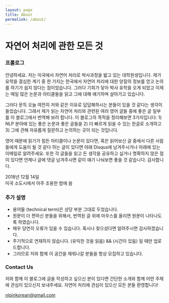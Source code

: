 ```yaml
---
layout: page
title: About
permalink: /about/
---
```


# 자연어 처리에 관한 모든 것

### 프롤로그

안녕하세요. 저는 미국에서 자연어 처리로 박사과정을 밟고 있는 대학원생입니다.
제가 유학을 결심한 계기 중 한 가지는 한국에서 자연어 처리에 대한 양질의 정보를 얻고 논의를 하기가 쉽지 않다는 점이었습니다.
그러다 기회가 닿아 박사 유학을 오게 되었고 이제는 매일 많은 논문과 아티클들을 읽고 그에 대해 얘기하며 살아가고 있습니다.

그러다 문득 오늘 여전히 저와 같은 이유로 답답해하시는 분들이 있을 것 같다는 생각이 들었습니다.
그래서 제가 읽는 자연어 처리와 관련된 여러 영어 글들 중에 좋은 글 일부를 이 블로그에서 번역해 보려 합니다.
이 블로그의 목적을 정리해보면 3가지입니다: 1) NLP 분야에 있는 좋은 논문과 좋은 글들을 2) 더 빠르게 읽을 수 있는 한글로 소개하고 3) 그에 관해 자유롭게 질문하고 논의하는 곳이 되는 것입니다.

영어 때문에 읽기가 힘든 아티클이나 논문이 있다면, 혹은 읽어보신 글 중에서 다른 사람들에게 도움이 될 것 같다 하는 글이 있다면 아래 Disqus에 남겨주시거나 아래에 있는 이메일로 알려주세요.
또한 각 글들을 읽고 든 생각을 공유하고 싶거나 명확하지 않은 점이 있다면 언제나 글에 댓글 남겨주시면 같이 얘기 나눠보면 좋을 것 같습니다.
감사합니다.

2018년 12월 14일  
미국 소도시에서 아주 조용한 밤에 씀

### 추가 설명
- 용어들 (technical term)은 상당 부분 그대로 두었습니다.
- 원문이 더 편하신 분들을 위해서, 번역된 글 위에 마우스를 올리면 원문이 나타나도록 하였습니다.
- 매우 당연히 오류가 있을 수 있습니다. 혹시나 찾으셨다면 알려주시면 감사하겠습니다.
- 주기적으로 연재하지 않습니다. (유익한 것을 읽음) && (시간이 있음) 일 때만 업로드합니다.
- 그러므로 저와 함께 이 공간을 채워나갈 분들을 항상 모집하고 있습니다.


### Contact Us
저와 함께 이 블로그에 글을 작성하고 싶으신 분이 있다면 간단한 소개와 함께 어떤 주제에 관심이 있으신지 보내주세요. 자연어 처리에 관심이 있으신 모든 분들 환영합니다!

[nlpinkorean@gmail.com](mailto:nlpinkorean@gmail.com)